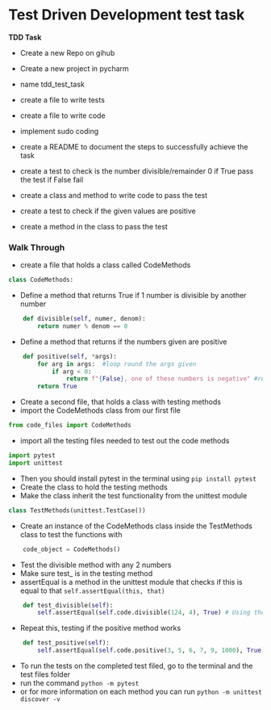 # Test Driven Development test task

**TDD Task**
- Create a new Repo on gihub
- Create a new project in pycharm
- name tdd_test_task
- create a file to write tests
- create a file to write code
- implement sudo coding
- create a README to document the steps to successfully achieve the task

- create a test to check is the number divisible/remainder 0 if True pass the test if False fail
- create a class and method to write code to pass the test

- create a test to check if the given values are positive 
- create a method in the class to pass the test

### Walk Through
- create a file that holds a class called CodeMethods
```python
class CodeMethods:
```
- Define a method that returns True if 1 number is divisible by another number
```python
    def divisible(self, numer, denom):
        return numer % denom == 0
```
- Define a method that returns if the numbers given are positive
```python
    def positive(self, *args):
        for arg in args:  #loop round the args given
            if arg < 0:
                return f"{False}, one of these numbers is negative" #returns false if any of the numbers are negative
        return True
```
- Create a second file, that holds a class with testing methods
- import the CodeMethods class from our first file
```python
from code_files import CodeMethods
```
- import all the testing files needed to test out the code methods
```python
import pytest
import unittest
```
- Then you should install pytest in the terminal using `pip install pytest`
- Create the class to hold the testing methods
- Make the class inherit the test functionality from the unittest module
```python
class TestMethods(unittest.TestCase())
```
- Create an instance of the CodeMethods class inside the TestMethods class to test the functions with
```python
    code_object = CodeMethods()
```
- Test the divisible method with any 2 numbers
- Make sure test_ is in the testing method
- assertEqual is a method in the unittest module that checks if this is equal to that `self.assertEqual(this, that)`
```python    
    def test_divisible(self):
        self.assertEqual(self.code.divisible(124, 4), True) # Using the methods from code methods
```
- Repeat this, testing if the positive method works
```python    
    def test_positive(self):
        self.assertEqual(self.code.positive(3, 5, 6, 7, 9, 1000), True)
```
- To run the tests on the completed test filed, go to the terminal and the test files folder
- run the command `python -m pytest`
- or for more information on each method you can run `python -m unittest discover -v`
